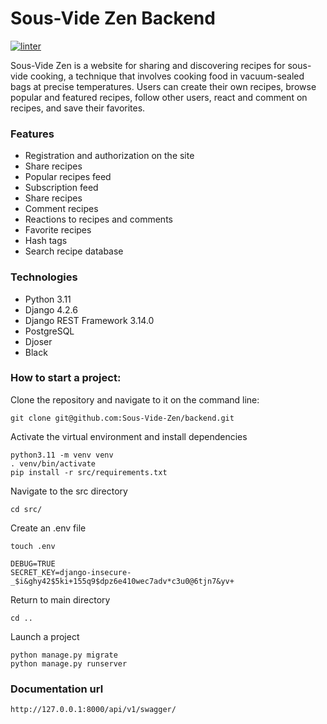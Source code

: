 # Sous-Vide Zen Backend

[![linter](https://github.com/Sous-Vide-Zen/backend/actions/workflows/linter.yml/badge.svg)](https://github.com/Sous-Vide-Zen/backend/actions/workflows/linter.yml)

Sous-Vide Zen is a website for sharing and discovering recipes for sous-vide cooking, a technique that involves cooking food in vacuum-sealed bags at precise temperatures. Users can create their own recipes, browse popular and featured recipes, follow other users, react and comment on recipes, and save their favorites.

### Features

- Registration and authorization on the site
- Share recipes
- Popular recipes feed
- Subscription feed
- Share recipes
- Comment recipes
- Reactions to recipes and comments
- Favorite recipes
- Hash tags
- Search recipe database

### Technologies

- Python 3.11
- Django 4.2.6
- Django REST Framework 3.14.0
- PostgreSQL
- Djoser
- Black

### How to start a project:

Clone the repository and navigate to it on the command line:

```shell
git clone git@github.com:Sous-Vide-Zen/backend.git
```

Activate the virtual environment and install dependencies
```shell
python3.11 -m venv venv
. venv/bin/activate
pip install -r src/requirements.txt
```

Navigate to the src directory

```shell
cd src/
```

Create an .env file
```shell
touch .env
```

```dotenv
DEBUG=TRUE
SECRET_KEY=django-insecure-_$i&ghy42$5ki+155q9$dpz6e410wec7adv*c3u0@6tjn7&yv+
```

Return to main directory

```shell
cd ..
```

Launch a project
```shell
python manage.py migrate
python manage.py runserver
```

### Documentation url
```djangourlpath
http://127.0.0.1:8000/api/v1/swagger/
```
